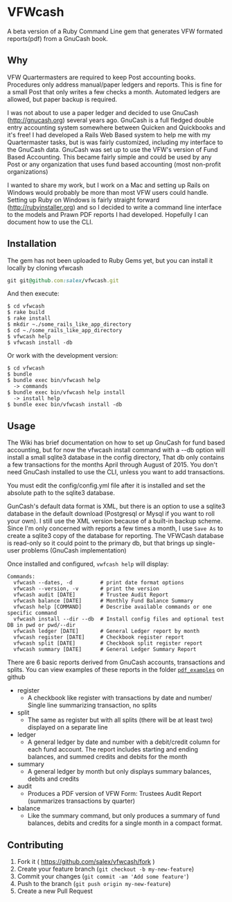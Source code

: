 # VFWcash

A beta version of a Ruby Command Line gem that generates VFW formated reports(pdf) from a GnuCash book.

## Why

VFW Quartermasters are required to keep Post accounting books. Procedures only address manual/paper ledgers and reports.
This is fine for a small Post that only writes a few checks a month. Automated ledgers are allowed, but paper backup is 
required.

I was not about to use a paper ledger and decided to use GnuCash (http://gnucash.org) several years ago. GnuCash is a full fledged double entry accounting system somewhere between Quicken and Quickbooks and it's free!
I had developed a Rails Web Based system to help me with my Quartermaster tasks, but is was fairly customized, including my
interface to the GnuCash data.
GnuCash was set up to use the VFW's version of Fund Based Accounting. This became fairly simple and
could be used by any Post or any organization that uses fund based accounting (most non-profit organizations)

I wanted to share my work, but I work on a Mac and setting up Rails on Windows would probably be more than most VFW
users could handle.  Setting up Ruby on Windows is fairly straight forward (http://rubyinstaller.org) and so I decided to
write a command line interface to the models and Prawn PDF reports I had developed. Hopefully I can document how to use the CLI.

## Installation

The gem has not been uploaded to Ruby Gems yet, but you can install it locally by cloning vfwcash

```ruby
git git@github.com:salex/vfwcash.git 
```

And then execute:

    $ cd vfwcash
    $ rake build
    $ rake install
    $ mkdir ~./some_rails_like_app_directory
    $ cd ~./some_rails_like_app_directory
    $ vfwcash help
    $ vfwcash install -db

Or work with the development version:

    $ cd vfwcash
    $ bundle
    $ bundle exec bin/vfwcash help
      -> commands
    $ bundle exec bin/vfwcash help install
      -> install help
    $ bundle exec bin/vfwcash install -db

## Usage

The Wiki has brief documentation on how to set up GnuCash for fund based accounting, but for
now the vfwcash install command with a --db option will install a small sqlite3 database in the config directory, That db
only contains a few transactions for the months April through August of 2015.  You don't need GnuCash 
installed to use the CLI, unless you want to add transactions.

You must edit the config/config.yml file after it is installed and set the absolute path to the sqlite3 database.

GunCash's default data format is XML, but there is an option to use a sqlite3 database in the default download (Postgresql or Mysql if you want to roll your own). I still use the
XML version because of a built-in backup scheme. Since I'm only concerned with reports a few times a month, I use `Save As` to create a sqlite3 copy of the database for reporting.
The VFWCash database is read-only so it could point to the primary db, but that brings up single-user problems (GnuCash implementation)

Once installed and configured, `vwfcash help` will display:

    Commands:
      vfwcash --dates, -d         # print date format options
      vfwcash --version, -v       # print the version
      vfwcash audit [DATE]        # Trustee Audit Report 
      vfwcash balance [DATE]      # Monthly Fund Balance Summary 
      vfwcash help [COMMAND]      # Describe available commands or one specific command
      vfwcash install --dir --db  # Install config files and optional test DB in pwd or pwd/--dir
      vfwcash ledger [DATE]       # General Ledger report by month
      vfwcash register [DATE]     # Checkbook register report
      vfwcash split [DATE]        # Checkbook split register report
      vfwcash summary [DATE]      # General Ledger Summary Report

There are 6 basic reports derived from GnuCash accounts, transactions and splits. You can view examples
of these reports in the folder [`pdf_examples`](https://github.com/salex/vfwcash/tree/master/pdf_examples) on github

* register
  * A checkbook like register with transactions by date and number/ Single line summarizing transaction, no splits
* split
  * The same as register but with all splits (there will be at least two) displayed on a separate line
* ledger
  * A general ledger by date and number with a debit/credit column for each fund account. The report includes starting and ending balances, and summed credits and debits for the month
* summary
  * A general ledger by month but only displays summary balances, debits and credits
* audit
  * Produces a PDF version of VFW Form:  Trustees Audit Report (summarizes transactions by quarter)
* balance
  * Like the summary command, but only produces a summary of fund balances, debits and credits for a single month in a compact format.

## Contributing

1. Fork it ( https://github.com/salex/vfwcash/fork )
2. Create your feature branch (`git checkout -b my-new-feature`)
3. Commit your changes (`git commit -am 'Add some feature'`)
4. Push to the branch (`git push origin my-new-feature`)
5. Create a new Pull Request
